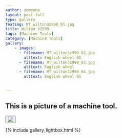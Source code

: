 ```yaml
---
author: someone
layout: post-full
type: gallery
featimg: MT_wilton3z990_01.jpg
title: Wilton 3Z990
tags: [Machine Tools]
category: [Machine Tools]
gallery:
    - images:
      - filename: MT_wilton3z990_02.jpg
        alttext: English wheel 01
      - filename: MT_wilton3z990_03.jpg
        alttext: English wheel
      - filename: MT_wilton3z990_04.jpg
        alttext: English wheel 01


---
```

This is a picture of a machine tool.
---
<button id="close-image" onclick="location.href='http://www.paypal.com'"><img src="https://www.paypalobjects.com/webstatic/en_US/i/buttons/buy-logo-large.png"></button>


{% include gallery_lightbox.html %}
